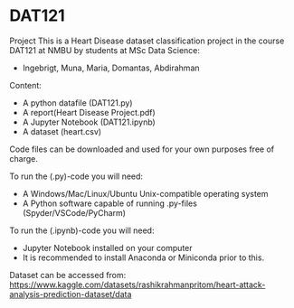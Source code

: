 # DAT121
Project
This is a Heart Disease dataset classification project in the course DAT121 at NMBU by students at MSc Data Science:
- Ingebrigt, Muna, Maria, Domantas, Abdirahman

Content:
  - A python datafile (DAT121.py) 
  - A report(Heart Disease Project.pdf)
  - A Jupyter Notebook (DAT121.ipynb)
  - A dataset (heart.csv)

Code files can be downloaded and used for your own purposes free of charge.

To run the (.py)-code you will need:
- A Windows/Mac/Linux/Ubuntu Unix-compatible operating system
- A Python software capable of running .py-files (Spyder/VSCode/PyCharm)

To run the (.ipynb)-code you will need:
- Jupyter Notebook installed on your computer
- It is recommended to install Anaconda or Miniconda prior to this. 

Dataset can be accessed from:
https://www.kaggle.com/datasets/rashikrahmanpritom/heart-attack-analysis-prediction-dataset/data
